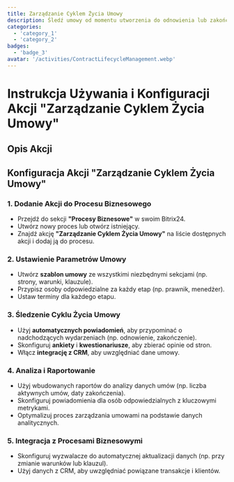 ```yaml
---
title: Zarządzanie Cyklem Życia Umowy
description: Śledź umowy od momentu utworzenia do odnowienia lub zakończenia.
categories: 
  - 'category_1'
  - 'category_2'
badges: 
  - 'badge_3'
avatar: '/activities/ContractLifecycleManagement.webp'
---
```


# Instrukcja Używania i Konfiguracji Akcji "Zarządzanie Cyklem Życia Umowy"

## Opis Akcji

## Konfiguracja Akcji "Zarządzanie Cyklem Życia Umowy"

### 1. Dodanie Akcji do Procesu Biznesowego
- Przejdź do sekcji **"Procesy Biznesowe"** w swoim Bitrix24.
- Utwórz nowy proces lub otwórz istniejący.
- Znajdź akcję **"Zarządzanie Cyklem Życia Umowy"** na liście dostępnych akcji i dodaj ją do procesu.

### 2. Ustawienie Parametrów Umowy
- Utwórz **szablon umowy** ze wszystkimi niezbędnymi sekcjami (np. strony, warunki, klauzule).
- Przypisz osoby odpowiedzialne za każdy etap (np. prawnik, menedżer).
- Ustaw terminy dla każdego etapu.

### 3. Śledzenie Cyklu Życia Umowy
- Użyj **automatycznych powiadomień**, aby przypominać o nadchodzących wydarzeniach (np. odnowienie, zakończenie).
- Skonfiguruj **ankiety** i **kwestionariusze**, aby zbierać opinie od stron.
- Włącz **integrację z CRM**, aby uwzględniać dane umowy.

### 4. Analiza i Raportowanie
- Użyj wbudowanych raportów do analizy danych umów (np. liczba aktywnych umów, daty zakończenia).
- Skonfiguruj powiadomienia dla osób odpowiedzialnych z kluczowymi metrykami.
- Optymalizuj proces zarządzania umowami na podstawie danych analitycznych.

### 5. Integracja z Procesami Biznesowymi
- Skonfiguruj wyzwalacze do automatycznej aktualizacji danych (np. przy zmianie warunków lub klauzul).
- Użyj danych z CRM, aby uwzględniać powiązane transakcje i klientów.